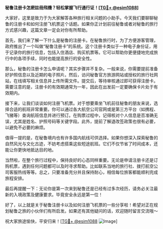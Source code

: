 **秘鲁注册卡怎麽註冊飛機？轻松掌握飞行通行证！[[TG💪+ @esim1088](https://t.me/s/esim1088)]**

大家好，这里是致力于为大家解答各种旅行相关问题的小助手。今天我们要聊聊秘鲁的注册卡和如何注册飞机票这个话题。如果你正计划前往秘鲁或者对秘鲁的旅行方式感兴趣，这篇文章一定会对你有所帮助。

首先，我们来了解一下什么是秘鲁的注册卡。在秘鲁旅行时，为了方便游客管理，政府推出了一个叫做“秘鲁注册卡”的系统。这个注册卡类似于一种电子身份证，用于记录你的旅行信息，包括入住酒店、购买机票等。它可以帮助你更便捷地完成旅行中的各项手续，同时也能提高旅行的安全性。

那么，秘鲁的注册卡怎么申请呢？其实步骤并不复杂。一般来说，你需要提前准备好护照信息以及近期的电子照片。然后，访问秘鲁官方旅游网站或授权的旅行社网站，在线填写相关信息并上传所需文件。提交后，等待审核通过即可获得注册卡。需要注意的是，注册卡的有效期通常为一年，因此在出发前一定要确保卡片处于有效期内。

接下来，让我们谈谈如何注册飞机票。对于想要乘坐飞机前往秘鲁的朋友来说，选择合适的航班非常重要。你可以通过各大航空公司官网或是第三方平台（如携程、飞猪等）查询航班信息并进行预订。在购票过程中，记得核对个人信息是否准确无误，尤其是姓名、护照号码等关键字段。此外，提前了解退改签政策也很有必要，以避免不必要的麻烦。

值得一提的是，在秘鲁境内也有许多国内航线可供选择。如果你想深入探索秘鲁的自然风光与文化古迹，不妨考虑搭乘这些短途航班。它们不仅节省了时间成本，还能让你更快地抵达目的地。

当然啦，在整个旅行过程中，保持良好的心态同样重要。无论是申请注册卡还是订购机票，遇到任何问题都可以及时寻求帮助。比如联系当地的旅行社、拨打航空公司客服热线等等。总之，只要准备充分并且保持耐心，相信每位旅客都能顺利完成旅程安排。

最后再提醒一下：无论你是第一次来到秘鲁还是已经有过多次经历，请务必关注最新的入境政策及健康要求。毕竟安全永远是第一位！

好了，以上就是关于秘鲁注册卡以及如何注册飞机票的一些分享啦！希望对正在规划秘鲁之旅的小伙伴们有所启发。如果还有其他疑问的话，欢迎随时留言交流哦～

祝大家旅途愉快，平安归来！[[TG💪+ @esim1088](https://t.me/s/esim1088) ![Image](https://i.postimg.cc/4NQfJmqS/Snipaste-2025-05-13-00-14-12.png)]